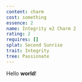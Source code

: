 ```yaml
---
content: charm
cost: something
essence: 2
name: Integrity e2 Charm 2
rating: 2
requires: []
splat: Second Sunrise
trait: Integrity
tree: Passionate
---
```


Hello **world**!
